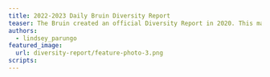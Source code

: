 ```yaml
---
title: 2022-2023 Daily Bruin Diversity Report
teaser: The Bruin created an official Diversity Report in 2020. This marks the fourth edition of the report.
authors:
  - lindsey_parungo
featured_image:
  url: diversity-report/feature-photo-3.png
scripts:
---
```


<head>
<script>
window.location.href = "https://features.dailybruin.com/2023/diversity-report-2022-2023/";
</script>
</head>
